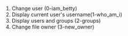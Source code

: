 1. Change user (0-iam_betty)
2. Display current user's username(1-who_am_i)
3. Display users and groups (2-groups)
4. Change file owner (3-new_owner)
